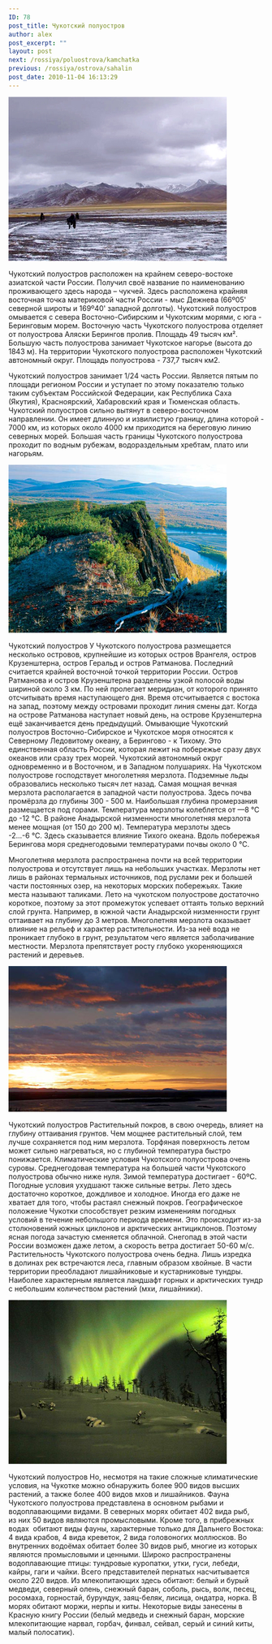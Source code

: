 ```yaml
---
ID: 78
post_title: Чукотский полуостров
author: alex
post_excerpt: ""
layout: post
next: /rossiya/poluostrova/kamchatka
previous: /rossiya/ostrova/sahalin
post_date: 2010-11-04 16:13:29
---
```


 

![](/img/book/525.jpg)

Чукотский полуостров расположен на крайнем северо-востоке азиатской части России. Получил своё название по наименованию проживающего здесь народа – чукчей. Здесь расположена крайняя восточная точка материковой части России - мыс Дежнева (66&#186;05' северной широты и 169&#186;40' западной долготы). Чукотский полуостров омывается с севера Восточно-Сибирским и Чукотским морями, с юга - Беринговым морем. Восточную часть Чукотского полуострова отделяет от полуострова Аляски Берингов пролив. Площадь 49 тысяч км&#178;. Большую часть полуострова занимает Чукотское нагорье (высота до 1843 м). На территории Чукотского полуострова расположен Чукотский автономный округ. Площадь полуострова - 737,7 тысяч км2.
  
Чукотский полуостров занимает 1/24 часть России. Является пятым по площади регионом России и уступает по этому показателю только таким субъектам Российской Федерации, как Республика Саха (Якутия), Красноярский, Хабаровский края и Тюменская область.
Чукотский полуостров сильно вытянут в северо-восточном направлении. Он имеет длинную и извилистую границу, длина которой - 7000&nbsp;км, из которых около 4000&nbsp;км приходится на береговую линию северных морей. Большая часть границы Чукотского полуострова проходит по водным рубежам, водораздельным хребтам, плато или нагорьям. 


![](/img/text/Geogr_rai_ross/poluostrov/7/4.jpg)

Чукотский полуостров 
У Чукотского полуострова размещается несколько островов, крупнейшие из которых остров Врангеля, остров Крузенштерна, остров Геральд и остров Ратманова. Последний считается крайней восточной точкой территории России. Остров Ратманова и остров Крузенштерна разделены узкой полосой воды шириной около 3 км. По ней пролегает меридиан, от которого принято отсчитывать время наступающего дня. Время отсчитывается с востока на запад, поэтому между островами проходит линия смены дат. Когда на острове Ратманова наступает новый день, на острове Крузенштерна ещё заканчивается день предыдущий. Омывающие Чукотский полуостров Восточно-Сибирское и Чукотское моря относятся к Северному Ледовитому океану, а Берингово - к Тихому. Это единственная область России, которая лежит на побережье сразу двух океанов или сразу трех морей. Чукотский автономный округ одновременно и в Восточном, и в Западном полушариях. 
На Чукотском полуострове господствует многолетняя мерзлота. Подземные льды образовались несколько тысяч лет назад. Самая мощная вечная мерзлота располагается в западной части полуострова. Здесь почва промёрзла до глубины 300 - 500 м. Наибольшая глубина промерзания размещается под горами. Температура мерзлоты колеблется от —8&nbsp;°С до -12&nbsp;°С. В районе Анадырской низменности многолетняя мерзлота менее мощная (от 150 до 200 м). Температура мерзлоты здесь -2...-6&nbsp;°С. Здесь сказывается влияние Тихого океана. Вдоль побережья Берингова моря среднегодовыми температурами почвы около 0&nbsp;°С.  
  
Многолетняя мерзлота распространена почти на всей территории полуострова и отсутствует лишь на небольших участках. Мерзлоты нет лишь в районах термальных источников, под руслами рек и большей части постоянных озер, на некоторых морских побережьях. Такие места называют таликами.
Лето на чукотском полуострове достаточно короткое, поэтому за этот промежуток успевает оттаять только верхний слой грунта. Например, в южной части Анадырской низменности грунт оттаивает на глубину до 3 метров. 
Многолетняя мерзлота оказывает влияние на рельеф и характер растительности. Из-за неё вода не проникает глубоко в грунт, результатом чего является заболачивание местности. Мерзлота препятствует росту глубоко укореняющихся растений и деревьев. 


![](/img/text/Geogr_rai_ross/poluostrov/7/2.jpg)

Чукотский полуостров
Растительный покров, в свою очередь, влияет на глубину оттаивания грунтов. Чем мощнее растительный слой, тем лучше сохраняется под ним мерзлота. Торфяная поверхность летом может сильно нагреваться, но с глубиной температура быстро понижается. 
Климатические условия Чукотского полуострова очень суровы. Среднегодовая температура на большей части Чукотского полуострова обычно ниже нуля. Зимой температура достигает - 60&#186;С. Погодные условия ухудшают также сильные ветры. Лето здесь достаточно короткое, дождливое и холодное. Иногда его даже не хватает для того, чтобы растаял снежный покров. Географическое положение Чукотки способствует резким изменениям погодных условий в течение небольшого периода времени. Это происходит из-за столкновений южных циклонов и арктических антициклонов. Поэтому ясная погода зачастую сменяется облачной. Снегопад в этой части России возможен даже летом, а скорость ветра достигает 50-60 м/с.
Растительность Чукотского полуострова очень бедна. Лишь изредка в&nbsp;долинах рек встречаются леса, главным образом хвойные. В части территории преобладают лишайниковые и кустарниковые тундры. Наиболее характерным является ландшафт горных и&nbsp;арктических тундр с&nbsp;небольшим количеством растений (мхи, лишайники).


![](/img/text/Geogr_rai_ross/poluostrov/7/3.jpg)

Чукотский полуостров
Но, несмотря на такие сложные климатические условия, на Чукотке можно обнаружить более 900&nbsp;видов высших растений, а также более 400&nbsp;видов мхов и лишайников. 
Фауна Чукотского полуострова представлена в основном рыбами и водоплавающими видами. В северных морях обитает 402&nbsp;вида рыб, из&nbsp;них 50&nbsp;видов являются промысловыми. Кроме того, в прибрежных водах &nbsp;обитают виды фауны, характерные только для Дальнего Востока: 4 вида крабов, 4&nbsp;вида креветок, 2&nbsp;вида головоногих моллюсков. Во внутренних водоёмах обитает более 30 видов рыб, многие из которых являются промысловыми и ценными. 
Широко распространены водоплавающие птицы: тундровые куропатки, утки, гуси, лебеди, кайры, гаги и&nbsp;чайки. Всего представителей пернатых&nbsp;насчитывается около 220&nbsp;видов. Из млекопитающих здесь обитают: белый и&nbsp;бурый медведи, северный олень, снежный баран, соболь, рысь, волк, песец, росомаха, горностай, бурундук, заяц-беляк, лисица, ондатра, норка. В морях обитают моржи, нерпы и&nbsp;киты.
Некоторые виды занесены в Красную книгу России (белый медведь и&nbsp;снежный баран, морские млекопитающие нарвал, горбач, финвал, сейвал, серый и&nbsp;синий киты, малый полосатик).